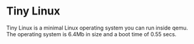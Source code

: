 # Tiny Linux
Tiny Linux is a minimal Linux operating system you can run inside qemu.
The operating system is 6.4Mb in size and a boot time of 0.55 secs.
